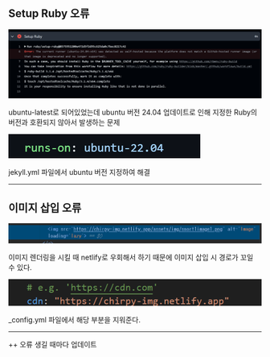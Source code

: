 ## Setup Ruby 오류

![Image](/assets/img/chirpy1img1.png)

ubuntu-latest로 되어있었는데 ubuntu 버전 24.04 업데이트로 인해 지정한 Ruby의 버전과 호환되지 않아서 발생하는 문제

![Image](/assets/img/chirpy1img2.png)

jekyll.yml 파일에서 ubuntu 버전 지정하여 해결

---

## 이미지 삽입 오류

![Image](/assets/img/chirpy1img3.png)

이미지 렌더링을 시킬 때 netlify로 우회해서 하기 때문에 이미지 삽입 시 경로가 꼬일 수 있다.

![Image](/assets/img/chirpy1img4.png)

_config.yml 파일에서 해당 부분을 지워준다.

---

++ 오류 생길 때마다 업데이트